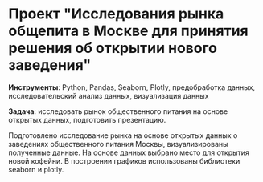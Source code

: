 # Проект "Исследования рынка общепита в Москве для принятия решения об открытии нового заведения"

__Инструменты__: Python, Pandas, Seaborn, Plotly,  предобработка данных, исследовательский анализ данных, визуализация данных

__Задача__: исследовать рынок общественного питания на основе открытых данных, подготовить презентацию.

Подготовлено исследование рынка на основе открытых данных о заведениях общественного питания Москвы, визуализированы полученные данные. На основе данных выбрано место для открытия новой кофейни. В построении графиков использованы библиотеки seaborn и plotly. 